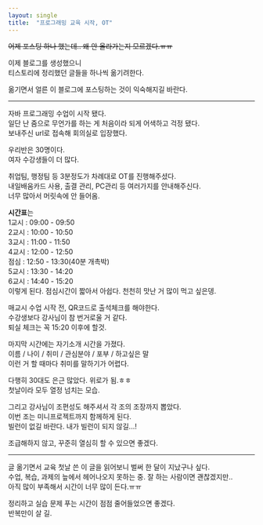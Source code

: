 ```yaml
---
layout: single
title:  "프로그래밍 교육 시작, OT"
---
```



~~어제 포스팅 하나 했는데.. 왜 안 올라가는지 모르겠다.ㅠㅠ~~   

이제 블로그를 생성했으니   
티스토리에 정리했던 글들을 하나씩 옮기려한다.   
   
옮기면서 얼른 이 블로그에 포스팅하는 것이 익숙해지길 바란다.   
   
   
   
   
   
   
* * *
   
   
   

   
자바 프로그래밍 수업이 시작 됐다.   
일단 난 줌으로 무언가를 하는 게 처음이라 되게 어색하고 걱정 됐다.   
보내주신 url로 접속해 회의실로 입장했다.   
   
    
   
우리반은 30명이다.   
여자 수강생들이 더 많다.   
   
    
   
취업팀, 행정팀 등 3분정도가 차례대로 OT를 진행해주셨다.   
내일배움카드 사용, 출결 관리, PC관리 등 여러가지를 안내해주신다.   
너무 많아서 머릿속에 안 들어옴.   
   
    
   
**시간표**는   
1교시 : 09:00 - 09:50   
2교시 : 10:00 - 10:50   
3교시 : 11:00 - 11:50   
4교시 : 12:00 - 12:50   
점심 : 12:50 - 13:30(40분 개촉박)   
5교시 : 13:30 - 14:20   
6교시 : 14:40 - 15:20   
이렇게 된다. 점심시간이 짧아서 아쉽다. 천천히 맛난 거 많이 먹고 싶은뎅.   
   
    
   
매교시 수업 시작 전, QR코드로 출석체크를 해야한다.   
수강생보다 강사님이 참 번거로울 거 같다.   
퇴실 체크는 꼭 15:20 이후에 할것.   
   
    
   
마지막 시간에는 자기소개 시간을 가졌다.   
이름 / 나이 / 취미 / 관심분야 / 포부 / 하고싶은 말   
이런 거 할 때마다 취미를 말하기가 어렵다.   
   
    
   
다행히 30대도 은근 많았다. 위로가 됨.ㅎㅎ   
첫날이라 모두 열정 넘치는 모습.   
   
    
   
그리고 강사님이 조편성도 해주셔서 각 조의 조장까지 뽑았다.   
이번 조는 미니프로젝트까지 함께하게 된다.   
빌런이 없길 바란다. 내가 빌런이 되지 않길...!   
   
    
   
조급해하지 않고, 꾸준히 열심히 할 수 있으면 좋겠다.   
   
   
      
         
            
* * *   
   
      
         

글 옮기면서 교육 첫날 쓴 이 글을 읽어보니 벌써 한 달이 지났구나 싶다.   
수업, 복습, 과제의 늪에서 헤어나오지 못하는 중. 잘 하는 사람이면 괜찮겠지만..   
아직 많이 부족해서 시간이 너무 많이 든다.ㅠㅠ   
   
정리하고 실습 문제 푸는 시간이 점점 줄어들었으면 좋겠다.   
반복만이 살 길.   
   
   
   
   
   
   
   
